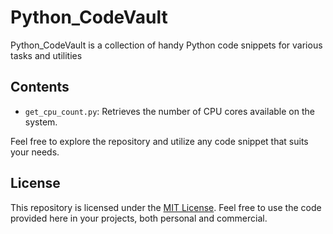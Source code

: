 # Python_CodeVault

Python_CodeVault is a collection of handy Python code snippets for various tasks and utilities

## Contents

- `get_cpu_count.py`: Retrieves the number of CPU cores available on the system.

Feel free to explore the repository and utilize any code snippet that suits your needs.

## License

This repository is licensed under the [MIT License](LICENSE). Feel free to use the code provided here in your projects, both personal and commercial.


